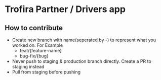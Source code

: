 # Trofira Partner / Drivers app

## How to contribute

<ul>
    <li>
        Create new branch with name(seperated by -) to represent what you worked on. For Example
        <ul>
            <li>feat/{feature-name}</li>
            <li>bug-fix/{bug}</li>
        </ul>
    </li>
     <li>
        Never push to staging & production branch directly. Create a PR to staging instead
    </li>
    <li>
       Pull from staging before pushing 
    </li>
        
</ul>
